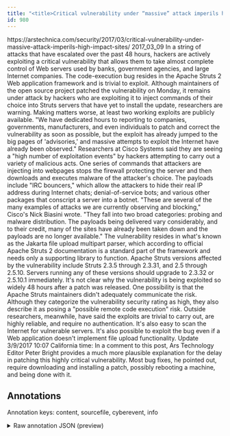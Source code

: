 ```yaml
---
title: "<title>Critical vulnerability under “massive” attack imperils high-impact sites [Updated] | Ars Technica</title>"
id: 980
---
```


<title>Critical vulnerability under “massive” attack imperils high-impact sites [Updated] | Ars Technica</title>
<source> https://arstechnica.com/security/2017/03/critical-vulnerability-under-massive-attack-imperils-high-impact-sites/ </source>
<date> 2017_03_09 </date>
<text>
In a string of attacks that have escalated over the past 48 hours, hackers are actively exploiting a critical vulnerability that allows them to take almost complete control of Web servers used by banks, government agencies, and large Internet companies.
The code-execution bug resides in the Apache Struts 2 Web application framework and is trivial to exploit.
Although maintainers of the open source project patched the vulnerability on Monday, it remains under attack by hackers who are exploiting it to inject commands of their choice into Struts servers that have yet to install the update, researchers are warning.
Making matters worse, at least two working exploits are publicly available.
"We have dedicated hours to reporting to companies, governments, manufacturers, and even individuals to patch and correct the vulnerability as soon as possible, but the exploit has already jumped to the big pages of 'advisories,' and massive attempts to exploit the Internet have already been observed."
Researchers at Cisco Systems said they are seeing a "high number of exploitation events" by hackers attempting to carry out a variety of malicious acts.
One series of commands that attackers are injecting into webpages stops the firewall protecting the server and then downloads and executes malware of the attacker's choice.
The payloads include "IRC bouncers," which allow the attackers to hide their real IP address during Internet chats; denial-of-service bots; and various other packages that conscript a server into a botnet.
"These are several of the many examples of attacks we are currently observing and blocking," Cisco's Nick Biasini wrote.
"They fall into two broad categories: probing and malware distribution.
The payloads being delivered vary considerably, and to their credit, many of the sites have already been taken down and the payloads are no longer available."
The vulnerability resides in what's known as the Jakarta file upload multipart parser, which according to official Apache Struts 2 documentation is a standard part of the framework and needs only a supporting library to function.
Apache Struts versions affected by the vulnerability include Struts 2.3.5 through 2.3.31, and 2.5 through 2.5.10.
Servers running any of these versions should upgrade to 2.3.32 or 2.5.10.1 immediately.
It's not clear why the vulnerability is being exploited so widely 48 hours after a patch was released.
One possibility is that the Apache Struts maintainers didn't adequately communicate the risk.
Although they categorize the vulnerability security rating as high, they also describe it as posing a "possible remote code execution" risk.
Outside researchers, meanwhile, have said the exploits are trivial to carry out, are highly reliable, and require no authentication.
It's also easy to scan the Internet for vulnerable servers.
It's also possible to exploit the bug even if a Web application doesn't implement file upload functionality.
Update 3/9/2017 10:07 California time: In a comment to this post, Ars Technology Editor Peter Bright provides a much more plausible explanation for the delay in patching this highly critical vulnerability.
Most bug fixes, he pointed out, require downloading and installing a patch, possibly rebooting a machine, and being done with it.
</text>



## Annotations

Annotation keys: content, sourcefile, cyberevent, info

<details>
<summary>Raw annotation JSON (preview)</summary>

```json
{
  "content": "In a string of attacks that have escalated over the past 48 hours, hackers are actively exploiting a critical vulnerability that allows them to take almost complete control of Web servers used by banks, government agencies, and large Internet companies. The code-execution bug resides in the Apache Struts 2 Web application framework and is trivial to exploit. Although maintainers of the open source project patched the vulnerability on Monday, it remains under attack by hackers who are exploiting it to inject commands of their choice into Struts servers that have yet to install the update, researchers are warning. Making matters worse, at least two working exploits are publicly available. \"We have dedicated hours to reporting to companies, governments, manufacturers, and even individuals to patch and correct the vulnerability as soon as possible, but the exploit has already jumped to the big pages of 'advisories,' and massive attempts to exploit the Internet have already been observed.\" Researchers at Cisco Systems said they are seeing a \"high number of exploitation events\" by hackers attempting to carry out a variety of malicious acts. One series of commands that attackers are injecting into webpages stops the firewall protecting the server and then downloads and executes malware of the attacker's choice. The payloads include \"IRC bouncers,\" which allow the attackers to hide their real IP address during Internet chats; denial-of-service bots; and various other packages that conscript a server into a botnet. \"These are several of the many examples of attacks we are currently observing and blocking,\" Cisco's Nick Biasini wrote. \"They fall into two broad categories: probing and malware distribution. The payloads being delivered vary considerably, and to their credit, many of the sites have already been taken down and the payloads are no longer available.\" The vulnerability resides in what's known as the Jakarta file upload multipart parser, which according to official Apache Struts 2 documentation is a standard part of the framework and needs only a supporting library to function. Apache Struts versions affected by the vulnerability include Struts 2.3.5 through 2.3.31, and 2.5 through 2.5.10. Servers running any of these versions should upgrade to 2.3.32 or 2.5.10.1 immediately. It's not clear why the vulnerability is being exploited so widely 48 hours after a patch was released. One possibility is that the Apache Struts maintainers didn't adequately communicate the risk. Although they categorize the vulnerability security rating as high, they also describe it as posing a \"possible remote code execution\" risk. Outside researchers, meanwhile, have said the exploits are trivial to carry out, are highly reliable, and require no authentication. It's also easy to scan the Internet for vulnerable servers. It's also possible to exploit the bug even if a Web application doesn't implement file upload functionality. Update 3/9/2017 10:07 California time: In a comment to this post, Ars Technology Editor Peter Bright provides a much more plausible explanation for the delay in patching this highly critical vulnerability. Most bug fixes, he pointed out, require downloading and installing a patch, possibly rebooting a machine, and being done with it.",
  "sourcefile": "980.txt",
  "cyberevent": {
    "hopper": [
      {
        "index": 0,
        "relation": "Same",
        "events": [
          {
            "index": "E1",
            "type": "Vulnerability-related",
            "realis": "Actual",
            "nugget": {
              "startOffset": 277,
              "index": "T3",
              "endOffset": 287,
              "text": "resides in"
            },
            "argument": [
              {
                "index": "T4",
                "external_reference": {
                  "dbpediaURI": "http://dbpedia.org/resource/Apache_Struts_2"
                },
                "endOffset": 333,
            
```
</details>
